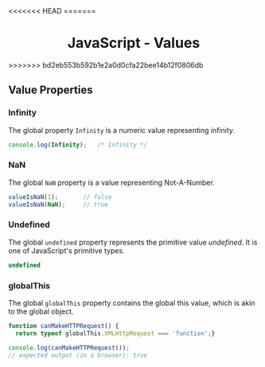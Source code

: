 <link rel="stylesheet" href="https://cdn.jsdelivr.net/npm/bootstrap-icons@1.5.0/font/bootstrap-icons.css">
<<<<<<< HEAD
<link rel="stylesheet" href="../../lib/doc_style.css">
=======
<link rel="stylesheet" href="../source.css">

<h1 style="text-align:center;">JavaScript - Values</h1>
>>>>>>> bd2eb553b592b1e2a0d0cfa22bee14b12f0806db

## Value Properties

### Infinity
The global property `Infinity` is a numeric value representing infinity.
```js
console.log(Infinity);   /* Infinity */
```

### NaN
The global `NaN` property is a value representing Not-A-Number.
```js
valueIsNaN(1);       // false
valueIsNaN(NaN);     // true
```

### Undefined
The global `undefined` property represents the primitive value *undefined*. It is one of JavaScript's primitive types.
```js
undefined
```

### globalThis
The global `globalThis` property contains the global this value, which is akin to the global object.
```js
function canMakeHTTPRequest() {
  return typeof globalThis.XMLHttpRequest === 'function';}

console.log(canMakeHTTPRequest());
// expected output (in a browser): true
```













